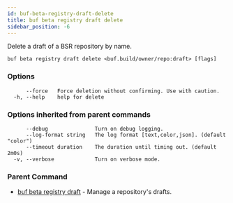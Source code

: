 ```yaml
---
id: buf-beta-registry-draft-delete
title: buf beta registry draft delete
sidebar_position: -6
---
```

Delete a draft of a BSR repository by name.

```
buf beta registry draft delete <buf.build/owner/repo:draft> [flags]
```

### Options

```
      --force   Force deletion without confirming. Use with caution.
  -h, --help    help for delete
```

### Options inherited from parent commands

```
      --debug               Turn on debug logging.
      --log-format string   The log format [text,color,json]. (default "color")
      --timeout duration    The duration until timing out. (default 2m0s)
  -v, --verbose             Turn on verbose mode.
```

### Parent Command

* [buf beta registry draft](buf-beta-registry-draft.md)	 - Manage a repository's drafts.
